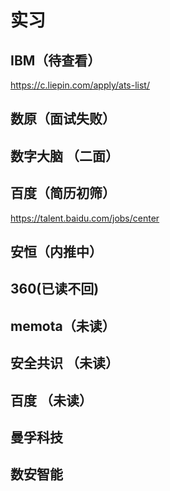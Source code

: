 # 实习
## IBM（待查看）

https://c.liepin.com/apply/ats-list/

## 数原（面试失败）

## 数字大脑 （二面）

## 百度（简历初筛）

https://talent.baidu.com/jobs/center

## 安恒（内推中）

## 360(已读不回)

## memota（未读）

## 安全共识 （未读）

## 百度 （未读）

## 曼孚科技 

## 数安智能